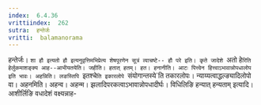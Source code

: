 ```yaml
---
index:  6.4.36
vrittiindex:  262
sutra:  हन्तेर्जः
vritti:  balamanorama 
---
```


हन्तेर्जः। `शा हौ इत्यतो हौ इत्यनुवृत्तिमभिप्रेत्य शेषपूरणेन सूत्रं व्याचष्टे-- हौ परे इति। कृते जादेशे `अतो हे`रिति हेर्लुकमाशङ्क्य आह--आभीयतयेति। जहीति। हतात् हतम्। हत। हनानीति। आटः पित्त्वेन हित्त्वाऽभावान्नोपधालोप इति भावः। अहन्निति। लङस्तिपि `इतश्चे`ति इकारलोपे `संयोगान्तस्ये`ति तकारलोपः। न्याय्यत्वाद्धल्ङ्यादिलोपो वा। अहनमिति। अहन्व। अहन्म। झलादिपरकत्वाऽभावान्नोपधादीर्घः। विधिलिङि हन्यात् हन्यताम् इत्यादि। आशीर्लिङि वधादेशं वक्ष्यन्नाह-

